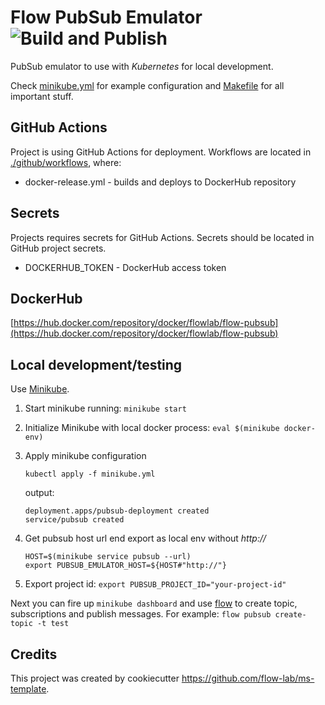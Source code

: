 # Flow PubSub Emulator ![Build and Publish](https://github.com/flow-lab/flow-pubsub/workflows/Build%20and%20Publish/badge.svg?branch=master)

PubSub emulator to use with _Kubernetes_ for local development. 

Check [minikube.yml](./minikube.yml) for example configuration and [Makefile](./Makefile) for all important stuff.

## GitHub Actions

Project is using GitHub Actions for deployment. Workflows are located in [./github/workflows](./github/workflows), where:

- docker-release.yml - builds and deploys to DockerHub repository

## Secrets

Projects requires secrets for GitHub Actions. Secrets should be located in GitHub project secrets.

- DOCKERHUB_TOKEN - DockerHub access token

## DockerHub

[https://hub.docker.com/repository/docker/flowlab/flow-pubsub](https://hub.docker.com/repository/docker/flowlab/flow-pubsub)

## Local development/testing

Use [Minikube](https://kubernetes.io/docs/tasks/tools/install-minikube/).

1. Start minikube running: `minikube start`

2. Initialize Minikube with local docker process: `eval $(minikube docker-env)`

3. Apply minikube configuration

    `kubectl apply -f minikube.yml`
    
    output:
    ```
    deployment.apps/pubsub-deployment created
    service/pubsub created
    ```

4. Get pubsub host url end export as local env without _http://_

    ```
    HOST=$(minikube service pubsub --url)
    export PUBSUB_EMULATOR_HOST=${HOST#"http://"}
    ```

5. Export project id: `export PUBSUB_PROJECT_ID="your-project-id"`

Next you can fire up `minikube dashboard` and use [flow](https://github.com/flow-lab/flow#pubsub) to create topic, 
subscriptions and publish messages. For example: `flow pubsub create-topic -t test`

## Credits

This project was created by cookiecutter https://github.com/flow-lab/ms-template.
